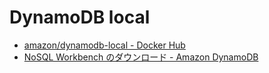 # DynamoDB local

- [amazon/dynamodb-local - Docker Hub](https://hub.docker.com/r/amazon/dynamodb-local)
- [NoSQL Workbench のダウンロード - Amazon DynamoDB](https://docs.aws.amazon.com/ja_jp/amazondynamodb/latest/developerguide/workbench.settingup.html)

